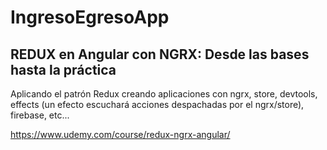 # IngresoEgresoApp

## REDUX en Angular con NGRX: Desde las bases hasta la práctica

Aplicando el patrón Redux creando aplicaciones con ngrx, store, devtools, effects (un efecto escuchará acciones despachadas por el ngrx/store), firebase, etc...

https://www.udemy.com/course/redux-ngrx-angular/